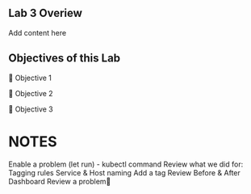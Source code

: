 ## Lab 3 Overiew

Add content here

## Objectives of this Lab

🔷 Objective 1

🔷 Objective 2

🔷 Objective 3

# NOTES
Enable a problem (let run)  - kubectl command
Review what we did for:
Tagging rules
Service & Host naming
Add a tag
Review Before & After Dashboard
Review a problem